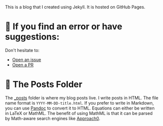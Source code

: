 This is a blog that I created using Jekyll. It is hosted on GitHub Pages.

# 🤔 If you find an error or have suggestions:
Don't hesitate to:
- [Open an issue](https://github.com/hbghlyj/hbghlyj.github.io/issues)
- [Open a PR](https://github.com/hbghlyj/hbghlyj.github.io/pulls)

# 📁 The Posts Folder
The [_posts](https://github.com/hbghlyj/hbghlyj.github.io/tree/main/_posts) folder is where my blog posts live. I write posts in HTML. The file name format is `YYYY-MM-DD-title.html`. If you prefer to write in Markdown, you can use [Pandoc](https://pandoc.org/try/) to convert it to HTML. Equations can either be written in LaTeX or MathML. The benefit of using MathML is that it can be parsed by Math-aware search engines like [Approach0](https://approach0.xyz/search/).
